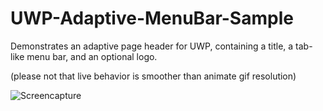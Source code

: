 # UWP-Adaptive-MenuBar-Sample
Demonstrates an adaptive page header for UWP, containing a title, a tab-like menu bar, and an optional logo.

(please not that live behavior is smoother than animate gif resolution)

![Screencapture](Assets/AdaptiveMenu.gif?raw=true "Message")
